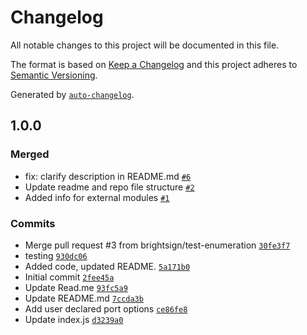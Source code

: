 # Changelog

All notable changes to this project will be documented in this file.

The format is based on [Keep a Changelog](https://keepachangelog.com/en/1.0.0/)
and this project adheres to [Semantic Versioning](https://semver.org/spec/v2.0.0.html).

Generated by [`auto-changelog`](https://github.com/CookPete/auto-changelog).

## 1.0.0

### Merged

- fix: clarify description in README.md [`#6`](https://github.com/brightsign/bs-node-serialport/pull/6)
- Update readme and repo file structure [`#2`](https://github.com/brightsign/bs-node-serialport/pull/2)
- Added info for external modules [`#1`](https://github.com/brightsign/bs-node-serialport/pull/1)

### Commits

- Merge pull request #3 from brightsign/test-enumeration [`30fe3f7`](https://github.com/brightsign/bs-node-serialport/commit/30fe3f708d8136b10a1ac664e8543804c4bce4e9)
- testing [`930dc06`](https://github.com/brightsign/bs-node-serialport/commit/930dc06dca4fbb9bbd7c0346303c858fcdb27a67)
- Added code, updated README. [`5a171b0`](https://github.com/brightsign/bs-node-serialport/commit/5a171b06fd3b3a2ddf6f8a8235b77ff171561b7a)
- Initial commit [`2fee45a`](https://github.com/brightsign/bs-node-serialport/commit/2fee45a7a0050e575c713792075c6b3e44f75aa0)
- Update Read.me [`93fc5a9`](https://github.com/brightsign/bs-node-serialport/commit/93fc5a90e66ed0ed15695cca6474cdf42c7ee520)
- Update README.md [`7ccda3b`](https://github.com/brightsign/bs-node-serialport/commit/7ccda3b3985618f5463730df2b779e154c4317e9)
- Add user declared port options [`ce86fe8`](https://github.com/brightsign/bs-node-serialport/commit/ce86fe81effcbb110b7b6e1d572bd4d52a60bc69)
- Update index.js [`d3239a0`](https://github.com/brightsign/bs-node-serialport/commit/d3239a0cbc6d4b7aa0660f7e1c7a37f433de9053)
